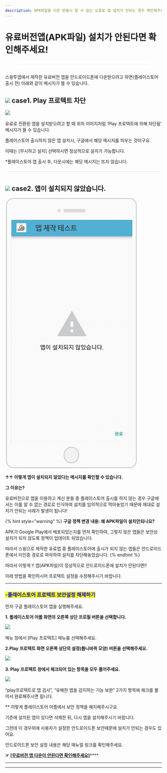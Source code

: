 ```yaml
---
description: APK파일을 다운 받을시 알 수 없는 오류로 앱 설치가 안되는 경우 확인해주세요 – 유료 버전
---
```


# 유료버전앱(APK파일) 설치가 안된다면 확인해주세요!

<figure><img src="../../.gitbook/assets/구분선 (2) (1).PNG" alt=""><figcaption></figcaption></figure>

스윙투앱에서 제작한 유료버전 앱을 안드로이드폰에 다운받으려고 하면(플레이스토어 출시 전) 아래와 같이 메시지가 뜰 수 있습니다.&#x20;

## ![](https://wp.swing2app.co.kr/wp-content/uploads/2018/09/%EB%8B%A8%EB%9D%BD1-1.png) **case1. Play 프로텍트 차단**

![](https://wp.swing2app.co.kr/wp-content/uploads/2018/10/%EC%9C%A0%EB%A3%8C%EC%95%B1-%EB%AF%B8%EC%84%A4%EC%B9%981.png)

유료로 전환된 앱을 설치받으려고 할 때 위의 이미지처럼 ‘Play 프로텍트에 의해 차단됨’ 메시지가 뜰 수 있습니다.

플레이스토어 출시하지 않은 앱 설치시, 구글에서 해당 메시지를 띄우는 것이구요.

이때는 \[무시하고 설치] 선택하시면 정상적으로 설치가 가능합니다.&#x20;

\*플레이스토어 앱 출시 후, 다운시에는 해당 메시지는 뜨지 않습니다.&#x20;

![](../../.gitbook/assets/수평성.PNG)

## ![](https://wp.swing2app.co.kr/wp-content/uploads/2018/09/%EB%8B%A8%EB%9D%BD1-1.png) **case2. 앱이 설치되지 않았습니다.**&#x20;

![](../../.gitbook/assets/구글정책5-506x1024.png)

**↑↑ 이렇게  앱이 설치되지 않았다는 메시지를 확인할 수 있습니다.**&#x20;

**그 이유는?**

유료버전으로 앱을 이용하고 계신 분들 중 플레이스토어 출시를 하지 않는 경우 구글에서는 이를  알 수 없는 경로로 인식하여 설치를 임의적으로 막아놓았기 때문에 제대로 설치가 안되는 사례가 발생이 됩니다!

{% hint style="warning" %}
**구글 정책 변경 내용: 왜 APK파일이 설치안되나요?**

APK가 Google Play에서 배포되었는지를 먼저 확인하여, 그렇지 않은 앱들은 보안상 설치가 되지 않도록 정책이 업데이트 되었습니다.

따라서 스윙으로 제작한 유료앱 중 플레이스토어에 출시가 되지 않는 앱들은 안드로이드폰에서 미인증 경로로 파악하여 설치를 차단해놓았습니다.
{% endhint %}

따라서 이렇게 !!  앱(APK파일)이 정상적으로 안드로이드폰에 설치가 안된다면!!

아래 방법을 확인하시어 프로텍트 설정을 수정해주시기 바랍니다.&#x20;

****

### <mark style="color:blue;">**-플레이스토어 프로텍트 보안설정 해제하기**</mark>

먼저 구글 플레이스토어 앱을 실행해주세요.



**1. 플레이스토어 어플 화면의 오른쪽 상단 프로필 버튼을 선택합니다.**

![](https://wp.swing2app.co.kr/wp-content/uploads/2018/10/%ED%94%84%EB%A1%9C%ED%85%8D%ED%8A%B81.png)

&#x20;메뉴 창에서 \[Play 프로텍트] 메뉴를 선택해주세요.

&#x20;

**2.Play 프로텍트 화면 오른쪽 상단의 설정(톱니바퀴 모양) 버튼을 선택해주세요.**&#x20;

![](https://wp.swing2app.co.kr/wp-content/uploads/2018/10/%ED%94%84%EB%A1%9C%ED%85%8D%ED%8A%B82.png)

&#x20;

**3. Play 프로텍트 창에서 체크되어 있는 항목을 모두 풀어주세요.**&#x20;

![](https://wp.swing2app.co.kr/wp-content/uploads/2018/10/%ED%94%84%EB%A1%9C%ED%85%8D%ED%8A%B83.png)

“play프로텍트로 앱 검사”, “유해한 앱을 감지하는 기능 보완” 2가지 항목에 체크를 풀어서 완료해주시면 됩니다.

&#x20;

\*\* 이렇게 플레이스토어 어플에서 보안 정책을 해지해주시구요.

기존에 설치된 앱이 있다면 삭제한 뒤, 다시 앱을 설치해주시기 바랍니다.

&#x20;

그런데 이 경우외에 사용자가 설정한 안드로이드폰 보안때문에 설치가 안되는 경우도 있어요.

안드로이드폰 보안 설정 내용은 해당 매뉴얼 링크를 확인해주세요.

**☞** [**\[무료버전 앱 다운이 안된다면 확인해주세요\]**](https://documentation.swing2app.co.kr/manual/appoperation/not-installed1)****

****

****
